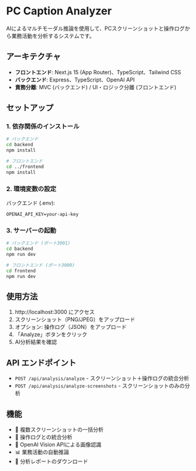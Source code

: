 # PC Caption Analyzer

AIによるマルチモーダル推論を使用して、PCスクリーンショットと操作ログから業務活動を分析するシステムです。

## アーキテクチャ

- **フロントエンド**: Next.js 15 (App Router)、TypeScript、Tailwind CSS
- **バックエンド**: Express、TypeScript、OpenAI API
- **責務分離**: MVC (バックエンド) / UI・ロジック分離 (フロントエンド)

## セットアップ

### 1. 依存関係のインストール

```bash
# バックエンド
cd backend
npm install

# フロントエンド
cd ../frontend
npm install
```

### 2. 環境変数の設定

バックエンド (.env):
```
OPENAI_API_KEY=your-api-key
```

### 3. サーバーの起動

```bash
# バックエンド (ポート3001)
cd backend
npm run dev

# フロントエンド (ポート3000)
cd frontend
npm run dev
```

## 使用方法

1. http://localhost:3000 にアクセス
2. スクリーンショット（PNG/JPEG）をアップロード
3. オプション: 操作ログ（JSON）をアップロード
4. 「Analyze」ボタンをクリック
5. AI分析結果を確認

## API エンドポイント

- `POST /api/analysis/analyze` - スクリーンショット＋操作ログの統合分析
- `POST /api/analysis/analyze-screenshots` - スクリーンショットのみの分析

## 機能

- 📸 複数スクリーンショットの一括分析
- 📝 操作ログとの統合分析
- 🤖 OpenAI Vision APIによる画像認識
- 📊 業務活動の自動推論
- 💾 分析レポートのダウンロード